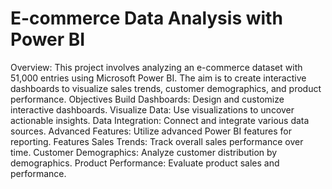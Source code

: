 # E-commerce Data Analysis with Power BI
Overview:
          This project involves analyzing an e-commerce dataset with 51,000 entries using Microsoft Power BI. The aim is to create interactive dashboards to visualize sales trends, customer demographics, and product performance.
Objectives
Build Dashboards: Design and customize interactive dashboards.
Visualize Data: Use visualizations to uncover actionable insights.
Data Integration: Connect and integrate various data sources.
Advanced Features: Utilize advanced Power BI features for reporting.
Features
Sales Trends: Track overall sales performance over time.
Customer Demographics: Analyze customer distribution by demographics.
Product Performance: Evaluate product sales and performance.
